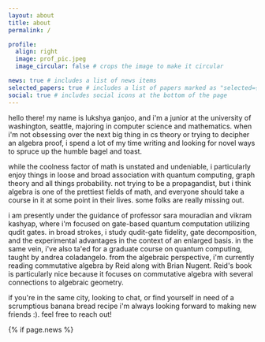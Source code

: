 ```yaml
---
layout: about
title: about
permalink: /

profile:
  align: right
  image: prof_pic.jpeg
  image_circular: false # crops the image to make it circular

news: true # includes a list of news items
selected_papers: true # includes a list of papers marked as "selected={true}"
social: true # includes social icons at the bottom of the page
---
```


hello there! my name is lukshya ganjoo, and i'm a junior at the university of washington, seattle, majoring in computer science and mathematics. when i'm not obsessing over the next big thing in cs theory or trying to decipher an algebra proof, i spend a lot of my time writing and looking for novel ways to spruce up the humble bagel and toast.

while the coolness factor of math is unstated and undeniable, i particularly enjoy things in loose and broad association with quantum computing, graph theory and all things probability. not trying to be a propagandist, but i think algebra is one of the prettiest fields of math, and everyone should take a course in it at some point in their lives. some folks are really missing out.

i am presently under the guidance of professor sara mouradian and vikram kashyap, where i'm focused on gate-based quantum computation utilizing qudit gates. in broad strokes, i study qudit-gate fidelity, gate decomposition, and the experimental advantages in the context of an enlarged basis. in the same vein, i've also ta'ed for a graduate course on quantum computing, taught by andrea coladangelo. from the algebraic perspective, i'm currently reading commutative algebra by Reid along with Brian Nugent. Reid's book is particularly nice because it focuses on commutative algebra with several connections to algebraic geometry.

if you're in the same city, looking to chat, or find yourself in need of a scrumptious banana bread recipe i'm always looking forward to making new friends :). feel free to reach out!

{% if page.news %}
